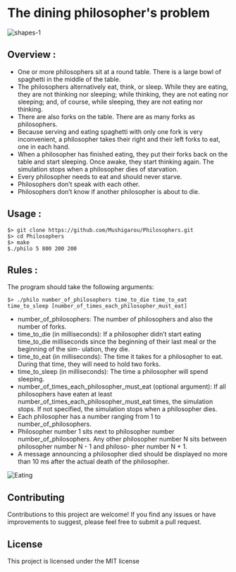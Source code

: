 # The dining philosopher's problem
![shapes-1](https://github.com/Mushigarou/Philosophers/assets/115739322/2c538004-ddde-428e-a1ae-bde719fe3737)

## Overview :
- One or more philosophers sit at a round table.
There is a large bowl of spaghetti in the middle of the table.
- The philosophers alternatively eat, think, or sleep.
While they are eating, they are not thinking nor sleeping;
while thinking, they are not eating nor sleeping;
and, of course, while sleeping, they are not eating nor thinking.
- There are also forks on the table. There are as many forks as philosophers.
- Because serving and eating spaghetti with only one fork is very inconvenient, a
philosopher takes their right and their left forks to eat, one in each hand.
- When a philosopher has finished eating, they put their forks back on the table and
start sleeping. Once awake, they start thinking again. The simulation stops when
a philosopher dies of starvation.
- Every philosopher needs to eat and should never starve.
- Philosophers don’t speak with each other.
- Philosophers don’t know if another philosopher is about to die.

## Usage :

```
$> git clone https://github.com/Mushigarou/Philosophers.git
$> cd Philosophers
$> make
$./philo 5 800 200 200
```
## Rules :
The program should take the following arguments:
```
$> ./philo number_of_philosophers time_to_die time_to_eat time_to_sleep [number_of_times_each_philosopher_must_eat]
```
- number_of_philosophers: The number of philosophers and also the number
of forks.
- time_to_die (in milliseconds): If a philosopher didn’t start eating time_to_die
milliseconds since the beginning of their last meal or the beginning of the sim-
ulation, they die.
- time_to_eat (in milliseconds): The time it takes for a philosopher to eat.
During that time, they will need to hold two forks.
- time_to_sleep (in milliseconds): The time a philosopher will spend sleeping.
- number_of_times_each_philosopher_must_eat (optional argument): If all
philosophers have eaten at least number_of_times_each_philosopher_must_eat
times, the simulation stops. If not specified, the simulation stops when a
philosopher dies.
- Each philosopher has a number ranging from 1 to number_of_philosophers.
- Philosopher number 1 sits next to philosopher number number_of_philosophers.
Any other philosopher number N sits between philosopher number N - 1 and philoso-
pher number N + 1.
- A message announcing a philosopher died should be displayed no more than 10 ms
after the actual death of the philosopher.

![Eating](https://github.com/Mushigarou/Philosophers/assets/115739322/cef600c6-d5e7-4776-9e25-655f0047d614)

## Contributing

Contributions to this project are welcome! If you find any issues or have improvements to suggest, please feel free to submit a pull request.
## License

This project is licensed under the MIT license